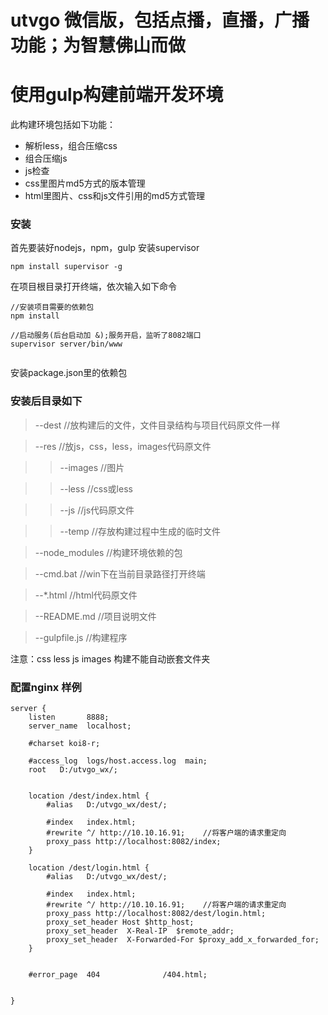 # utvgo 微信版，包括点播，直播，广播功能；为智慧佛山而做




# 使用gulp构建前端开发环境

此构建环境包括如下功能：

* 解析less，组合压缩css
* 组合压缩js
* js检查
* css里图片md5方式的版本管理
* html里图片、css和js文件引用的md5方式管理



### 安装
首先要装好nodejs，npm，gulp
安装supervisor

```
npm install supervisor -g
```

在项目根目录打开终端，依次输入如下命令

```
//安装项目需要的依赖包
npm install

//启动服务(后台启动加 &);服务开启，监听了8082端口
supervisor server/bin/www


```


安装package.json里的依赖包


### 安装后目录如下
> --dest  //放构建后的文件，文件目录结构与项目代码原文件一样

> --res   //放js，css，less，images代码原文件

>> --images //图片

>> --less  //css或less

>> --js //js代码原文件

>> --temp  //存放构建过程中生成的临时文件

>  --node_modules //构建环境依赖的包

>  --cmd.bat //win下在当前目录路径打开终端

>  --*.html //html代码原文件

>  --README.md  //项目说明文件

>  --gulpfile.js  //构建程序





注意：css less js images 构建不能自动嵌套文件夹




### 配置nginx 样例
```
server {
    listen       8888;
    server_name  localhost;

    #charset koi8-r;

    #access_log  logs/host.access.log  main;
	root   D:/utvgo_wx/;
    

    location /dest/index.html {
        #alias   D:/utvgo_wx/dest/;
		
        #index   index.html;
		#rewrite ^/ http://10.10.16.91;    //将客户端的请求重定向
		proxy_pass http://localhost:8082/index;
    }
	
    location /dest/login.html {
        #alias   D:/utvgo_wx/dest/;
		
        #index   index.html;
		#rewrite ^/ http://10.10.16.91;    //将客户端的请求重定向
		proxy_pass http://localhost:8082/dest/login.html;
		proxy_set_header Host $http_host;
        proxy_set_header  X-Real-IP  $remote_addr;
        proxy_set_header  X-Forwarded-For $proxy_add_x_forwarded_for;
    }
	

    #error_page  404              /404.html;

   
}
```
